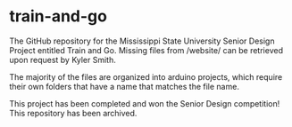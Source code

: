 # train-and-go
The GitHub repository for the Mississippi State University Senior Design Project entitled Train and Go. Missing files from /website/ can be retrieved upon request by Kyler Smith.

The majority of the files are organized into arduino projects, which require their own folders that have a name that matches the file name.

This project has been completed and won the Senior Design competition! This repository has been archived.
